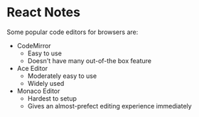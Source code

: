 # React Notes

Some popular code editors for browsers are:

- CodeMirror
  - Easy to use
  - Doesn't have many out-of-the box feature
- Ace Editor
  - Moderately easy to use
  - Widely used
- Monaco Editor
  - Hardest to setup
  - Gives an almost-prefect editing experience immediately
